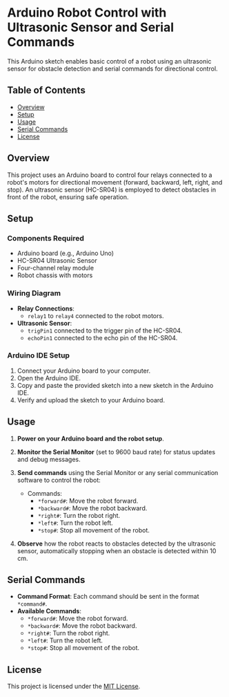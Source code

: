 # Arduino Robot Control with Ultrasonic Sensor and Serial Commands

This Arduino sketch enables basic control of a robot using an ultrasonic sensor for obstacle detection and serial commands for directional control.

## Table of Contents

- [Overview](#overview)
- [Setup](#setup)
- [Usage](#usage)
- [Serial Commands](#serial-commands)
- [License](#license)

## Overview

This project uses an Arduino board to control four relays connected to a robot's motors for directional movement (forward, backward, left, right, and stop). An ultrasonic sensor (HC-SR04) is employed to detect obstacles in front of the robot, ensuring safe operation.

## Setup

### Components Required
- Arduino board (e.g., Arduino Uno)
- HC-SR04 Ultrasonic Sensor
- Four-channel relay module
- Robot chassis with motors

### Wiring Diagram
- **Relay Connections**:
  - `relay1` to `relay4` connected to the robot motors.
- **Ultrasonic Sensor**:
  - `trigPin1` connected to the trigger pin of the HC-SR04.
  - `echoPin1` connected to the echo pin of the HC-SR04.

### Arduino IDE Setup
1. Connect your Arduino board to your computer.
2. Open the Arduino IDE.
3. Copy and paste the provided sketch into a new sketch in the Arduino IDE.
4. Verify and upload the sketch to your Arduino board.

## Usage

1. **Power on your Arduino board and the robot setup**.
2. **Monitor the Serial Monitor** (set to 9600 baud rate) for status updates and debug messages.
3. **Send commands** using the Serial Monitor or any serial communication software to control the robot:
   - Commands:
     - `*forward#`: Move the robot forward.
     - `*backward#`: Move the robot backward.
     - `*right#`: Turn the robot right.
     - `*left#`: Turn the robot left.
     - `*stop#`: Stop all movement of the robot.

4. **Observe** how the robot reacts to obstacles detected by the ultrasonic sensor, automatically stopping when an obstacle is detected within 10 cm.

## Serial Commands

- **Command Format**: Each command should be sent in the format `*command#`.
- **Available Commands**:
  - `*forward#`: Move the robot forward.
  - `*backward#`: Move the robot backward.
  - `*right#`: Turn the robot right.
  - `*left#`: Turn the robot left.
  - `*stop#`: Stop all movement of the robot.

## License

This project is licensed under the [MIT License](LICENSE).
